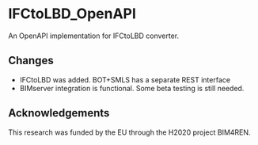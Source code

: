 # IFCtoLBD_OpenAPI
An OpenAPI implementation for IFCtoLBD converter.  

## Changes
- IFCtoLBD was added. BOT+SMLS has a separate REST interface 
- BIMserver integration is functional. Some beta testing is still needed.

## Acknowledgements
This research was funded by the EU through the H2020 project BIM4REN.

